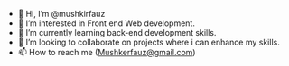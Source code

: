 - 👋 Hi, I’m @mushkirfauz
- 👀 I’m interested in Front end Web development.
- 🌱 I’m currently learning back-end development skills.
- 💞️ I’m looking to collaborate on projects where i can enhance my skills.
- 📫 How to reach me (Mushkerfauz@gmail.com)

<!---
mushkirfauz/mushkirfauz is a ✨ special ✨ repository because its `README.md` (this file) appears on your GitHub profile.
You can click the Preview link to take a look at your changes.
--->

